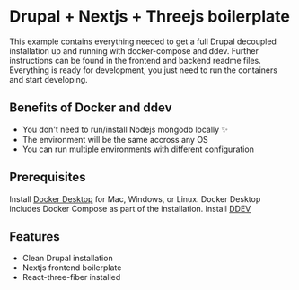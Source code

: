 # Drupal + Nextjs + Threejs boilerplate 

This example contains everything needed to get a full Drupal decoupled installation up and running with docker-compose and ddev.
Further instructions can be found in the frontend and backend readme files.
Everything is ready for development, you just need to run the containers and start developing.

## Benefits of Docker and ddev

- You don't need to run/install Nodejs mongodb locally ✨
- The environment will be the same accross any OS
- You can run multiple environments with different configuration

## Prerequisites

Install [Docker Desktop](https://docs.docker.com/get-docker) for Mac, Windows, or Linux. Docker Desktop includes Docker Compose as part of the installation.
Install [DDEV](https://ddev.com/get-started/)

## Features

- Clean Drupal installation 
- Nextjs frontend boilerplate
- React-three-fiber installed

